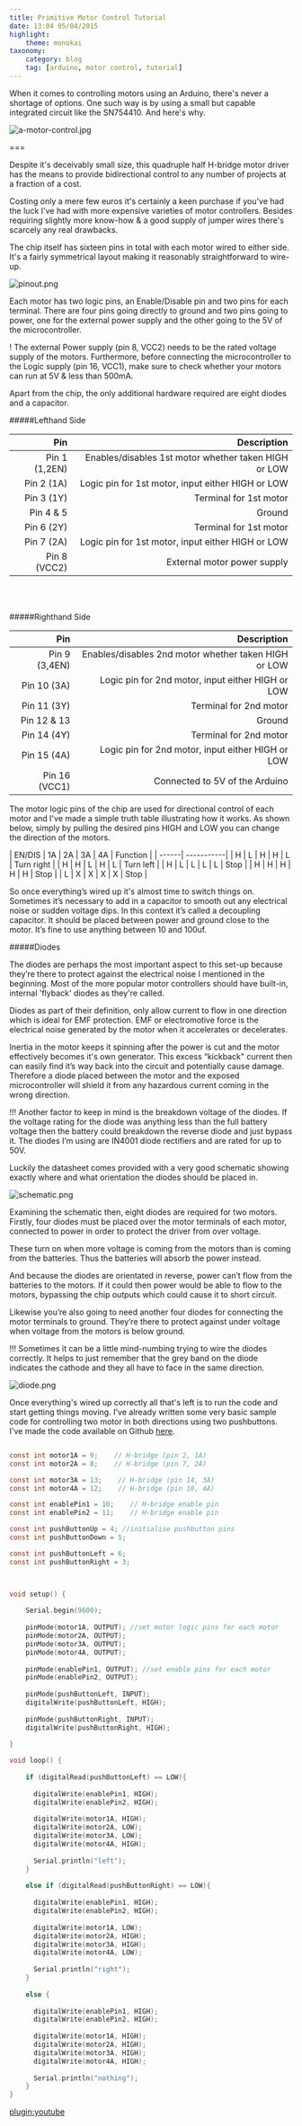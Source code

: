 ```yaml
---
title: Primitive Motor Control Tutorial
date: 13:04 05/04/2015 
highlight:
    theme: monokai
taxonomy:
    category: blog
    tag: [arduino, motor control, tutorial]
---
```


When it comes to controlling motors using an Arduino, there's never a shortage of options. One such way is by using a small but capable integrated circuit like the SN754410. And here's why.

![a-motor-control.jpg](a-motor-control.jpg)

===

Despite it's deceivably small size, this quadruple half H-bridge motor driver has the means to provide bidirectional control to any number of projects at a fraction of a cost.

Costing only a mere few euros it's certainly a keen purchase if you've had the luck I've had with more expensive varieties of motor controllers. 
Besides requiring slightly more know-how & a good supply of jumper wires there's scarcely any real drawbacks.

The chip itself has sixteen pins in total with each motor wired to either side. 
It's a fairly symmetrical layout making it reasonably straightforward to wire-up. 

![pinout.png](pinout.png)

Each motor has two logic pins, an Enable/Disable pin and two pins for each terminal. 
There are four pins going directly to ground and two pins going to power, one for the external power supply and the other going to the 5V of the microcontroller. 

! The external Power supply (pin 8, VCC2) needs to be the rated voltage supply of the motors. Furthermore, before connecting the microcontroller to the Logic supply (pin 16, VCC1),  make sure to check whether your motors can run at 5V & less than 500mA.

Apart from the chip, the only additional hardware required are eight diodes and a capacitor. 

 #####Lefthand Side

| Pin | Description |
| ------:| -----------:|
| Pin 1 (1,2EN)    | Enables/disables 1st motor whether taken HIGH or LOW |
| Pin 2 (1A) | Logic pin for 1st motor, input either HIGH or LOW |
| Pin 3 (1Y)    | Terminal for 1st motor | 
| Pin 4 & 5 | Ground |
| Pin 6 (2Y) | Terminal for 1st motor |
| Pin 7 (2A) | Logic pin for 1st motor, input either HIGH or LOW |
| Pin 8 (VCC2) | External motor power supply |

<br></br>

#####Righthand Side


| Pin | Description |
| ------:| -----------:|
| Pin 9 (3,4EN) | Enables/disables 2nd motor whether taken HIGH or LOW |
| Pin 10 (3A) | Logic pin for 2nd motor, input either HIGH or LOW |
| Pin 11 (3Y) | Terminal for 2nd motor |
| Pin 12 & 13 | Ground |
| Pin 14 (4Y) | Terminal for 2nd motor |
| Pin 15 (4A) | Logic pin for 2nd motor, input either HIGH or LOW |
| Pin 16 (VCC1) | Connected to 5V of the Arduino |

The motor logic pins of the chip are used for directional control of each motor and I've made a simple truth table illustrating how it works. 
As shown below, simply by pulling the desired pins HIGH and LOW you can change the direction of the motors. 

| EN/DIS | 1A | 2A | 3A | 4A | Function |
| ------| -----------|
| H | L | H | H | L | Turn right |
| H | H | L | H | L | Turn left |
| H | L | L | L | L | Stop |
| H | H | H | H | H | Stop |
| L | X | X | X | X | Stop |


So once everything’s wired up it's almost time to switch things on. Sometimes it’s necessary to add in a capacitor to smooth out any electrical noise or sudden voltage dips. In this context it’s called a decoupling capacitor. It should be placed between power and ground close to the motor. It’s fine to use anything between 10 and 100uf. 

#####Diodes

The diodes are perhaps the most important aspect to this set-up because they’re there to protect against the electrical noise I mentioned in the beginning. Most of the more popular motor controllers should have built-in, internal 'flyback' diodes as they're called. 

Diodes as part of their definition, only allow current to flow in one direction which is ideal for EMF protection. EMF or electromotive force is the electrical noise generated by the motor when it accelerates or decelerates. 

Inertia in the motor keeps it spinning after the power is cut and the motor effectively becomes it's own generator. 
This excess “kickback" current then can easily find it’s way back into the circuit and potentially cause damage.
Therefore a diode placed between the motor and the exposed microcontroller will shield it from any hazardous current coming in the wrong direction. 

!!! Another factor to keep in mind is the breakdown voltage of the diodes. If the voltage rating for the diode was anything less than the full battery voltage then the battery could breakdown the reverse diode and just bypass it. 
The diodes I’m using are IN4001 diode rectifiers and are rated for up to 50V.

Luckily the datasheet comes provided with a very good schematic showing exactly where and what orientation the diodes should be placed in. 

![schematic.png](schematic.png)

Examining the schematic then, eight diodes are required for two motors. Firstly, four diodes must be placed over the motor terminals of each motor, connected to power in order to protect the driver from over voltage.

These turn on when more voltage is coming from the motors than is coming from the batteries. 
Thus the batteries will absorb the power instead.

And because the diodes are orientated in reverse, power can’t flow from the batteries to the motors. 
If it could then power would be able to flow to the motors, bypassing the chip outputs which could cause it to short circuit. 

Likewise you’re also going to need another four diodes for connecting the motor terminals to ground. They’re there to protect against under voltage when voltage from the motors is below ground. 

!!! Sometimes it can be a little mind-numbing trying to wire the diodes correctly. It helps to just remember that the grey band on the diode indicates the cathode and they all have to face in the same direction.

![diode.png](diode.png)

Once everything's wired up correctly all that's left is to run the code and start getting things moving. I've already written some very basic sample code for controlling two motor in both directions using two pushbuttons. I've made the code available on Github [here](https://gist.github.com/Spokkam/49a6182ea3e1087f861e).

```c

const int motor1A = 9;    // H-bridge (pin 2, 1A)
const int motor2A = 8;    // H-bridge (pin 7, 2A)

const int motor3A = 13;    // H-bridge (pin 14, 3A)
const int motor4A = 12;    // H-bridge (pin 10, 4A)

const int enablePin1 = 10;    // H-bridge enable pin
const int enablePin2 = 11;    // H-bridge enable pin

const int pushButtonUp = 4; //initialise pushbutton pins
const int pushButtonDown = 5;

const int pushButtonLeft = 6;
const int pushButtonRight = 3;



void setup() {
  
    Serial.begin(9600);
    
    pinMode(motor1A, OUTPUT); //set motor logic pins for each motor
    pinMode(motor2A, OUTPUT);
    pinMode(motor3A, OUTPUT);
    pinMode(motor4A, OUTPUT);
    
    pinMode(enablePin1, OUTPUT); //set enable pins for each motor
    pinMode(enablePin2, OUTPUT);
    
    pinMode(pushButtonLeft, INPUT);
    digitalWrite(pushButtonLeft, HIGH);
    
    pinMode(pushButtonRight, INPUT);
    digitalWrite(pushButtonRight, HIGH);
 
}

void loop() {
    
    if (digitalRead(pushButtonLeft) == LOW){
      
      digitalWrite(enablePin1, HIGH);
      digitalWrite(enablePin2, HIGH);
      
      digitalWrite(motor1A, HIGH);  
      digitalWrite(motor2A, LOW);
      digitalWrite(motor3A, LOW);  
      digitalWrite(motor4A, HIGH);
      
      Serial.println("left");
    }
    
    else if (digitalRead(pushButtonRight) == LOW){
      
      digitalWrite(enablePin1, HIGH);
      digitalWrite(enablePin2, HIGH);
      
      digitalWrite(motor1A, LOW);  
      digitalWrite(motor2A, HIGH);
      digitalWrite(motor3A, HIGH);  
      digitalWrite(motor4A, LOW); 
      
      Serial.println("right");
    }
    
    else {
      
      digitalWrite(enablePin1, HIGH);
      digitalWrite(enablePin2, HIGH);
      
      digitalWrite(motor1A, HIGH);  
      digitalWrite(motor2A, HIGH);
      digitalWrite(motor3A, HIGH);  
      digitalWrite(motor4A, HIGH); 
      
      Serial.println("nothing");
    }
}
```


[plugin:youtube](https://www.youtube.com/watch?v=vWXzXqSCBMg) 
